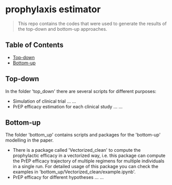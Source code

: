 # prophylaxis estimator
>This repo contains the codes that were used to generate the 
> results of the top-down and bottom-up approaches.  

## Table of Contents
- [Top-down](#Top-down)
- [Bottom-up](#Bottom-up)

## Top-down
In the folder 'top_down' there are several scripts for different purposes:
* Simulation of clinical trial ... ... 
* PrEP efficacy estimation for each clinical study ... ...

## Bottom-up
The folder 'bottom_up' contains scripts and packages for the 'bottom-up' modelling 
in the paper. 
* There is a package  called 'Vectorized_clean' to compute the prophylactic efficacy 
in a vectorized way, i.e. this package can compute the PrEP efficacy trajectory of multiple 
regimens for multiple individuals in a single run. For detailed usage of this package you can 
check the examples in 'bottom_up/Vectorized_clean/example.ipynb'. 
* PrEP efficacy for different hypotheses ... ...  


